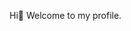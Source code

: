 Hi👋 Welcome to my profile.

<!--
**Arnob71/Arnob71** is a ✨ _special_ ✨ repository because its `README.md` (this file) appears on your GitHub profile.

Here are some ideas to get you started:

- 🔭 I’m currently working on JAVA
- 🌱 I’m currently learning Computer Science and Engineering
- 📫 How to reach me: https://twitter.com/ArnobLaskar
-->
